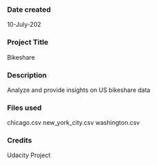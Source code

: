 ### Date created
10-July-202

### Project Title
Bikeshare

### Description
Analyze and provide insights on US bikeshare data

### Files used
chicago.csv
new_york_city.csv
washington.csv

### Credits
Udacity Project
